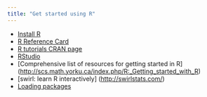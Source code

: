 ```yaml
---
title: "Get started using R"
---
```


* [Install R](http://cran.r-project.org/)
* [R Reference Card](http://cran.r-project.org/doc/contrib/Short-refcard.pdf)
* [R tutorials CRAN page](http://cran.r-project.org/other-docs.html)
* [RStudio](http://www.rstudio.com/)
* [Comprehensive list of resources for getting started in R] (http://scs.math.yorku.ca/index.php/R:_Getting_started_with_R) 
* [swirl: learn R interactively] (http://swirlstats.com/)
* [Loading packages](LOAD_PACKAGES.md)

